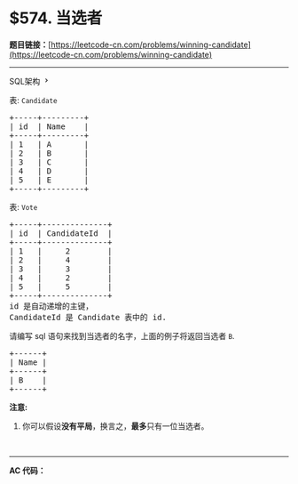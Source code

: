 # $574. 当选者

**题目链接：**[https://leetcode-cn.com/problems/winning-candidate](https://leetcode-cn.com/problems/winning-candidate)

---

<div class="content__1Y2H">
 <div class="sql-schema-wrapper__1jqS">
  <a class="sql-schema-link__1VAC">SQL架构
   <svg viewbox="0 0 24 24" width="1em" height="1em" class="css-1lc17o4-icon">
    <path fill-rule="evenodd" d="M10 6L8.59 7.41 13.17 12l-4.58 4.59L10 18l6-6z"></path>
   </svg></a>
 </div>
 <div class="notranslate">
  <p>表: <code>Candidate</code></p> 
  <pre class="language-text">+-----+---------+
| id  | Name    |
+-----+---------+
| 1   | A       |
| 2   | B       |
| 3   | C       |
| 4   | D       |
| 5   | E       |
+-----+---------+  
</pre> 
  <p>表: <code>Vote</code></p> 
  <pre class="language-text">+-----+--------------+
| id  | CandidateId  |
+-----+--------------+
| 1   |     2        |
| 2   |     4        |
| 3   |     3        |
| 4   |     2        |
| 5   |     5        |
+-----+--------------+
id 是自动递增的主键，
CandidateId 是 Candidate 表中的 id.
</pre> 
  <p>请编写 sql 语句来找到当选者的名字，上面的例子将返回当选者 <code>B</code>.</p> 
  <pre class="language-text">+------+
| Name |
+------+
| B    |
+------+
</pre> 
  <p><strong>注意:</strong></p> 
  <ol> 
   <li>你可以假设<strong>没有平局</strong>，换言之，<strong>最多</strong>只有一位当选者。</li> 
  </ol> 
  <p>&nbsp;</p> 
 </div>
</div>

---

**AC 代码：**

```java

```
